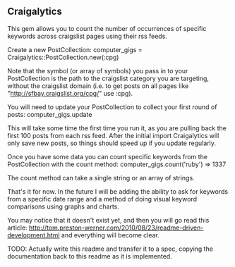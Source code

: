 ## Craigalytics

This gem allows you to count the number of occurrences of specific keywords across craigslist pages using their rss feeds.

Create a new PostCollection:
    computer_gigs = Craigalytics::PostCollection.new(:cpg)

Note that the symbol (or array of symbols) you pass in to your PostCollection is the path to the craigslist category you are targeting, without the craigslist domain (i.e. to get posts on all pages like "http://sfbay.craigslist.org/cpg/" use :cpg).

You will need to update your PostCollection to collect your first round of posts:
    computer_gigs.update

This will take some time the first time you run it, as you are pulling back the first 100 posts from each rss feed. After the initial import Craigalytics will only save new posts, so things should speed up if you update regularly.

Once you have some data you can count specific keywords from the PostCollection with the count method:
    computer_gigs.count('ruby')
	=> 1337

The count method can take a single string or an array of strings.

That's it for now. In the future I will be adding the ability to ask for keywords from a specific date range and a method of doing visual keyword comparisons using graphs and charts.

You may notice that it doesn't exist yet, and then you will go read this article: http://tom.preston-werner.com/2010/08/23/readme-driven-development.html and everything will become clear.

TODO: Actually write this readme and transfer it to a spec, copying the documentation back to this readme as it is implemented.
